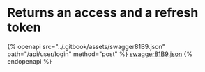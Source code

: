 # Returns an access and a refresh token

{% openapi src="../.gitbook/assets/swagger81B9.json" path="/api/user/login" method="post" %}
[swagger81B9.json](../.gitbook/assets/swagger81B9.json)
{% endopenapi %}

